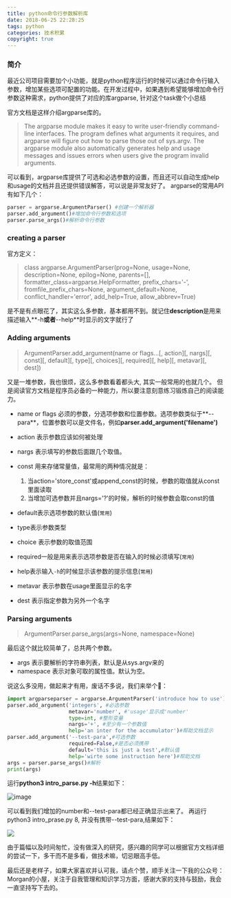 ```yaml
---
title: python命令行参数解析库
date: 2018-06-25 22:28:25
tags: python
categories: 技术积累
copyright: true
---
```


### 简介

最近公司项目需要加个小功能，就是python程序运行的时候可以通过命令行输入参数，增加某些选项可配置的功能。在开发过程中，如果遇到希望能够增加命令行参数这种需求，python提供了对应的库argparse, 针对这个task做个小总结

<!-- more -->
官方文档是这样介绍argparse库的。

> The argparse module makes it easy to write user-friendly command-line interfaces. The program defines what arguments it requires, and argparse will figure out how to parse those out of sys.argv. The argparse module also automatically generates help and usage messages and issues errors when users give the program invalid arguments.

可以看到，argparse库提供了可选和必选参数的设置，而且还可以自动生成help和usage的文档并且还提供错误解答，可以说是非常友好了。
argparse的常用API有如下几个：

```python
parser = argparse.ArgumentParser() #创建一个解析器
parser.add_argument()#增加命令行参数和选项
parser.parse_args()#解析命令行参数
```

### creating a parser

官方定义：

> class argparse.ArgumentParser(prog=None, usage=None, description=None, epilog=None, parents=[], formatter_class=argparse.HelpFormatter, prefix_chars='-', fromfile_prefix_chars=None, argument_default=None, conflict_handler='error', add_help=True, allow_abbrev=True)

是不是有点眼花了，其实这么多参数，基本都用不到。就记住**description**是用来描述输入**-h**或者**--help**时显示的文字就行了

### Adding arguments

> ArgumentParser.add_argument(name or flags…[, action][, nargs][, const][, default][, type][, choices][, required][, help][, metavar][, dest])

又是一堆参数，我也很烦，这么多参数看着都头大, 其实一般常用的也就几个。 但是阅读官方文档是程序员必备的一种能力，所以要注意刻意练习锻炼自己的阅读能力。

*   name or flags 必须的参数，分选项参数和位置参数。选项参数类似于**--para**，位置参数可以是文件名，例如**parser.add_argument('filename')**

*   action 表示参数应该如何被处理

*   nargs 表示填写的参数后面跟几个取值。

*   const 用来存储常量值，最常用的两种情况就是：

    1.  当action='store_const'或append_const的时候，参数的取值就从const里面读取
    2.  当增加可选参数并且nargs='?'的时候，解析的时候参数会取const的值
*   default表示选项参数的默认值(`常用`)

*   type表示参数类型

*   choice 表示参数的取值范围

*   required一般是用来表示选项参数是否在输入的时候必须填写(`常用`)

*   help表示输入`-h`的时候显示该参数的提示信息(`常用`)

*   metavar 表示参数在usage里面显示的名字

*   dest 表示指定参数为另外一个名字

### Parsing arguments

> ArgumentParser.parse_args(args=None, namespace=None)

最后这个就比较简单了，总共两个参数。

*   args 表示要解析的字符串列表，默认是从sys.argv来的
*   namespace 表示对象可取的属性值。默认为空。

说这么多没用，做起来才有用，废话不多说，我们来举个🌰：

```python
import argparseparser = argparse.ArgumentParser('introduce how to use')#创建一个解析器
parser.add_argument('integers', #必选参数                            
                    metavar='number', #'usage'显示成'number'                    
                    type=int, #整形变量                    
                    nargs='+', #至少有一个参数值                    
                    help='an inter for the accumulator')#帮助文档显示
parser.add_argument('--test-para',#可选参数                    
                    required=False,#是否必须携带                    
                    default='this is just a test',#默认值                    
                    help='wirte some instruction here')#帮助文档
args = parser.parse_args()#解析
print(args)
```

运行**python3 intro_parse.py -h**结果如下：

![image](http://upload-images.jianshu.io/upload_images/7793041-38ae29b519f956ca.jpg?imageMogr2/auto-orient/strip%7CimageView2/2/w/1240)

可以看到我们增加的number和--test-para都已经正确显示出来了。
再运行python3 intro_prase.py 8, 并没有携带--test-para,结果如下：

![](http://upload-images.jianshu.io/upload_images/7793041-c9e63c46df263b67.jpg?imageMogr2/auto-orient/strip%7CimageView2/2/w/1240)


由于篇幅以及时间匆忙，没有做深入的研究，感兴趣的同学可以根据官方文档详细的尝试一下，多干而不是多看，做技术嘛，切忌眼高手低。

最后还是老样子，如果大家喜欢并认可我，请点个赞，顺手关注一下我的公众号：Morgan的小屋，关注于自我管理和知识学习方面，感谢大家的支持与鼓励，我会一直坚持写下去的。
